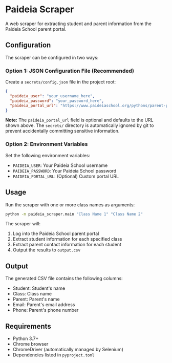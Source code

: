# Paideia Scraper

A web scraper for extracting student and parent information from the Paideia School parent portal.

## Configuration

The scraper can be configured in two ways:

### Option 1: JSON Configuration File (Recommended)

Create a `secrets/config.json` file in the project root:

```json
{
  "paideia_user": "your_username_here",
  "paideia_password": "your_password_here",
  "paideia_portal_url": "https://www.paideiaschool.org/pythons/parent-portal/"
}
```

**Note:** The `paideia_portal_url` field is optional and defaults to the URL shown above. The `secrets/` directory is automatically ignored by git to prevent accidentally committing sensitive information.

### Option 2: Environment Variables

Set the following environment variables:

- `PAIDEIA_USER`: Your Paideia School username
- `PAIDEIA_PASSWORD`: Your Paideia School password
- `PAIDEIA_PORTAL_URL`: (Optional) Custom portal URL

## Usage

Run the scraper with one or more class names as arguments:

```bash
python -m paideia_scraper.main "Class Name 1" "Class Name 2"
```

The scraper will:

1. Log into the Paideia School parent portal
2. Extract student information for each specified class
3. Extract parent contact information for each student
4. Output the results to `output.csv`

## Output

The generated CSV file contains the following columns:

- Student: Student's name
- Class: Class name
- Parent: Parent's name
- Email: Parent's email address
- Phone: Parent's phone number

## Requirements

- Python 3.7+
- Chrome browser
- ChromeDriver (automatically managed by Selenium)
- Dependencies listed in `pyproject.toml`
